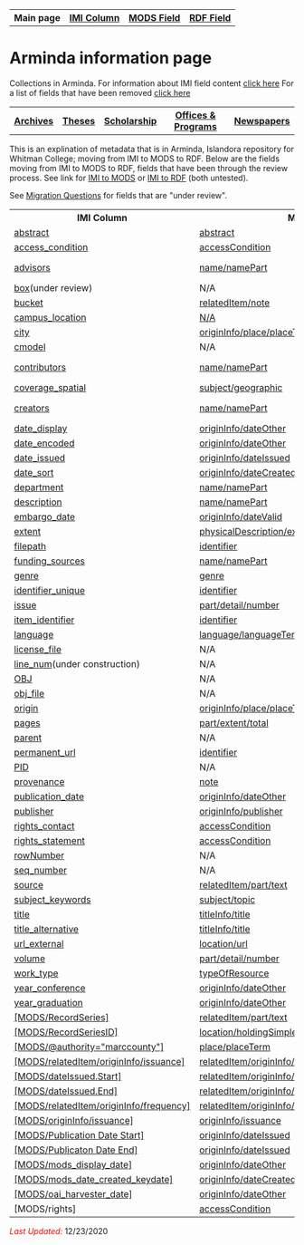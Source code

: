 <!DOCTYPE html>
<html>
<head>

</head>
<body>

<table style="width:100%">
  <tr>
    <th>Main page</th>
	<th><a href="IMI.md">IMI Column</a></th>
    <th><a href="MODS.md">MODS Field</a></th>
    <th><a href="RDF.md">RDF Field</a></th>
  </tr>
<table>

 <h1>Arminda information page</h1> 
  
<p>Collections in Arminda. For information about IMI field content <a href="imi.field.content.md">click here</a> For a list of fields that have been removed <a href="fields.removed.md">click here</a></p>
   <tr>
    <th><a href="Archives.md">Archives</a></th>
	<th><a href="Theses.md">Theses</a></th>
    <th><a href="Scholarship.md">Scholarship</a></th>
    <th><a href="Offices&Programs.md">Offices & Programs</a></th>
	<th><a href="Newspapers.md">Newspapers</a></th>
  </tr>
 </table>
  
</table>
<p>This is an explination of metadata that is in Arminda, Islandora repository for Whitman College; moving from IMI to MODS to RDF. Below are the fields moving from IMI to MODS to RDF, fields that have been through the review process. See link for  <a href="IMItoMODS.md">IMI to MODS</a> or <a href="IMItoRDF.md">IMI to RDF</a> (both untested).</p> 
<p>See <a href="migration questions.md">Migration Questions</a> for fields that are "under review".</p>
<table>
  <tr>
    <th>IMI Column</th>
    <th>MODS field</th>
    <th>RDF field</th>
  </tr>
  <tr>
    <td><a href="abstract.md">abstract</a></td>
    <td><a href="mods.abstract.md">abstract</a></td>
    <td><a href="rdf.abstract.md">dcterms:abstract </a></td>
  </tr>
   <tr>
    <td><a href="access_condition.md">access_condition</a></td>
    <td><a href="mods.access_condition.md">accessCondition</a></td>
    <td><a href="rdf.rdau.p60496.md">rdau:P60496</a></td>
  </tr>
   <tr>
    <td><a href="IMI.advisor.md">advisors</a></td>
    <td><a href="mods.name.md">name/namePart</a></td>
    <td><a href="rdf.relators.ths.md">dcterms:contributor / relators:ths</a></td>
  </tr>
   <tr>
    <td><a href="box.md">box</a>(under review)</td>
    <td>N/A</td>
    <td>N/A</td>
  </tr>
  <tr>
    <td><a href="imi.bucket.md">bucket</a></td>
    <td><a href="mods.relateditem_note.md">relatedItem/note</a></td>
    <td>N/A</td>
  </tr>
  <tr>
    <td><a href="campus_location.md">campus_location</a></td>
    <td><a href="mods.location-physicalLocation.md">N/A</a></td>
    <td><a href="rdf.contentLocation.md">N/A</a></td>
  </tr>
  <tr>
    <td><a href="city.md">city</a></td>
    <td><a href="mods.originInfo-place-placeTerm.md">originInfo/place/placeTerm</a></td>
    <td><a href="rdf.locationCreation.md">schema:locationCreated</a></td>
  </tr>
  <tr>
    <td><a href="cmodel.md">cmodel</a></td>
    <td>N/A</td>
    <td>N/A</td>
  </tr>
  <tr>
    <td><a href="contributors.md">contributors</a></td>
    <td><a href="mods.name.md">name/namePart</a></td>
    <td><a href="rdf.relators.ctb.md">dcterms:contributor/ relators:ctb</a></td>
  </tr>
  <tr>
    <td><a href="coverage_spatial.md">coverage_spatial</a></td>
    <td><a href="mods.subject_geographic.md">subject/geographic</a></td>
    <td><a href="rdf.spatial.md">dcterms:spatial</a></td>
  </tr>
   <tr>
    <td><a href="creators.md">creators</a></td>
    <td><a href="mods.name.md">name/namePart</a></td>
    <td><a href="rdf.relators-aut.md">dcterms:contributor/ relators:aut</a></td>
  </tr>
    <tr>
		<td><a href="date.display.md">date_display</a></td>
		<td><a href="mods.originInfo_dateOther.md">originInfo/dateOther</a></td>
		<td><a href="rdf.dcterms.date.md">dcterms:date</a></td>
  </tr>
   <tr>
    <td><a href="date.encoded.md">date_encoded</a></td>
    <td><a href="mods.originInfo_dateOther.md">originInfo/dateOther</a></td>
    <td><a href="rdf.rdau.p60527.md">rdau:P60527</a></td>
  </tr>  
   <tr>
		<td><a href="date_issued.md">date_issued</a></td>
		<td><a href="mods.originInfo_dateIssued.md">originInfo/dateIssued</a></td>
		<td><a href="rdf.valid.md">dcterms:valid</a></td>
  </tr>
  <tr>
    <td><a href="imi.date.sort.md">date_sort</a></td>
    <td><a href="mods.originInfo.dateCreated.md">originInfo/dateCreated</a></td>
    <td><a href="rdf.dcterms.created.md">dcterms:created</a></td>
  </tr>
  <tr>
    <td><a href="department.md">department</a></td>
    <td><a href="mods.name.md">name/namePart</a></td>
    <td><a href="RDF.department.md">schema:department</a></td>
  </tr>
  <tr>
    <td><a href="description.md">description</a></td>
    <td><a href="mods.name.md">name/namePart</a></td>
    <td><a href="RDF.description.md">dcterms:description</a></td>
  </tr>
  <tr>
    <td><a href="embargo_date.md">embargo_date</a></td>
    <td><a href="mods.originInfo_dateValid.md">originInfo/dateValid</a></td>
    <td><a href="rdf.availabilityStarts.md">schema:avalibilityStarts</a></td>
  </tr>
  <tr>
    <td><a href="extent.md">extent</a></td>
    <td><a href="mods.physicalDescription-extent.md">physicalDescription/extent</a></td>
    <td><a href="rdf.extent.md">dcterms:extent</a></td>
  </tr>
    <tr>
    <td><a href="filepath.md">filepath</a></td>
    <td><a href="mods.identifier.md">identifier</a></td>
    <td><a href="RDF.rdau.P61166.md">rdau:P61166</a></td>
  </tr>
    <tr>
    <td><a href="funding_source.md">funding_sources</a></td>
    <td><a href="mods.name.md">name/namePart</a></td>
    <td><a href="RDF.relators-spn.md">foaf:name / relators:spn</a></td>
  </tr>
  <tr>
    <td><a href="genre.md">genre</a></td>
    <td><a href="mods.genre.md">genre</a></td>
    <td><a href="rdf.genre.md">schema:genre</a></td>
  </tr>
     <tr>
    <td><a href="context_key.md">identifier_unique</a></td>
    <td><a href="MODS.identifier.md">identifier</a></td>
    <td><a href="RDF.identifier.md">dc:identifier</a></td>
  </tr>
  <tr>
    <td><a href="part.issue.md">issue</a></td>
    <td><a href="mods.part-detail-number.md">part/detail/number</a></td>
    <td><a href="RDF.isPartOf.md">dcterms:isPartOf</a></td>
  </tr>
  <tr>
    <td><a href="item_identifier.md">item_identifier</a></td>
    <td><a href="MODS.identifier.md">identifier</a></td>
    <td><a href="RDF.schema.identifier.md">schema:identifier</a></td>
  </tr>
   <tr>
    <td><a href="language.md">language</a></td>
    <td><a href="mods.language.languageTerm.md">language/languageTerm</a></td>
    <td><a href="rdf.language.md">dcterms:language</a></td>
  </tr>
  <tr>
    <td><a href="license_file.md">license_file</a></td>
    <td>N/A</td>
    <td>N/A</td>
  </tr>
  <tr>
    <td><a href="line_num.md">line_num</a>(under construction)</td>
    <td>N/A</td>
    <td>N/A</td>
  </tr>
   <tr>
    <td><a href="obj_file.md">OBJ</a></td>
    <td>N/A</td>
    <td>N/A</td>
  </tr> 
   <tr>
    <td><a href="obj_file.md">obj_file</a></td>
    <td>N/A</td>
    <td>N/A</td>
  </tr>  
   <tr>
    <td><a href="origin.md">origin</a></td>
    <td><a href="mods.originInfo-place-placeTerm.md">originInfo/place/placeTerm</a></td>
    <td><a href="rdf.p60523.md">rdau:P60523</a></td>
  </tr>
  <tr>
    <td><a href="pages.md">pages</a></td>
    <td><a href="mods.part-extent-total.md">part/extent/total</a></td>
    <td><a href="rdau.p60550.md">rdau:P60550</a></td>
  </tr>
  <tr>
    <td><a href="parent.md">parent</a></td>
    <td>N/A</td>
    <td>N/A</td>
  </tr>
   <tr>
    <td><a href="permanent_url.md">permanent_url</a></td>
    <td><a href="MODS.identifier.md">identifier</a></td>
    <td><a href="rdf.p60919.md">rdau:P60919</a></td>
  </tr>
  <tr>
    <td><a href="pid.md">PID</a></td>
    <td>N/A</td>
    <td>N/A</td>
  </tr>
   <tr>
    <td><a href="provenance.md">provenance</a></td>
    <td><a href="mods.note.md">note</a></td>
    <td><a href="rdf.dcterms.provenance.md">dcterms:provenance</a></td>
	</tr>
  <tr>
    <td><a href="publication_date.md">publication_date</a></td>
    <td><a href="mods.originInfo_dateOther.md">originInfo/dateOther</a></td>
    <td><a href="rdf.issued.md">dcterms:issued</a></td>
  </tr>
   <tr>
    <td><a href="publisher.md">publisher</a></td>
    <td><a href="mods.originInfo-publisher.md">originInfo/publisher</a></td>
    <td><a href="RDF.relators-pbl.md">foaf:name / relators:pbl</a></td>
  </tr> 
   <tr>
    <td><a href="rights.md">rights_contact</a></td>
    <td><a href="mods.access_condition.md">accessCondition</a></td>
    <td><a href="rdf.accessibilityControl.md">schema:accessibilityControl</a></td>
  </tr>
    <td><a href="rights_statement.md">rights_statement</a></td>
    <td><a href="mods.access_condition.md">accessCondition</a></td>
    <td><a href="rdf.rdau.P60339.md">rdau:P60339</a></td>
  </tr>
  <tr>
    <td><a href="rowNumber.md">rowNumber</a></td>
    <td>N/A</td>
    <td>N/A</td>
  </tr>
  <tr>
    <td><a href="seq_number.md">seq_number</a></td>
    <td>N/A</td>
    <td>N/A</td>
  </tr>
  <tr>
    <td><a href="source.md">source</a></td>
    <td><a href="mods.relatedItem.part.text.md">relatedItem/part/text</a></td>
    <td><a href="rdf.dc.source.md">dcterms:source</a></td>
  </tr>
    <tr>
    <td><a href="keywords.md">subject_keywords</a></td>
    <td><a href="mods.subject.topic.md">subject/topic</a></td>
    <td><a href="rdf.subject.md">dcterms:subject</a></td>
  </tr>
  <tr>
    <td><a href="title.md">title</a></td>
    <td><a href="mods.titleInfo.title.md">titleInfo/title</a></td>
    <td><a href="rdf.title.md">dcterms:title</a></td>
  </tr>
    <tr>
    <td><a href="nonenglish_title.md">title_alternative</a></td>
    <td><a href="mods.titleInfo.title.md">titleInfo/title</a></td>
    <td><a href="rdf.alternative.md">dcterms:alternative</a></td>
  </tr>
  <tr>
    <td><a href="download_url.md">url_external</a></td>
    <td><a href="mods.location-url.md">location/url</a></td>
    <td><a href="RDF.url.md">schema:url</a></td>
  </tr>
  <tr>
    <td><a href="volume.md">volume</a></td>
    <td><a href="mods.part-detail-number.md">part/detail/number</a></td>
    <td><a href="rdf.volumeNumber.md">schema:volumeNumber</a></td>
  </tr>
  <tr>
    <td><a href="work_type.md">work_type</a></td>
    <td><a href="mods.typeOfResource.md">typeOfResource</a></td>
    <td><a href="rdf.type.md">dcterms:type</a></td>
  </tr>
  <tr>
    <td><a href="conference_year.md">year_conference</a></td>
    <td><a href="mods.originInfo_dateOther.md">originInfo/dateOther</a></td>
    <td><a href="rdf.rdau.p60526.md">rdau:P60526</a></td>
  </tr>
  <tr>
    <td><a href="graduation_year.md">year_graduation</a></td>
    <td><a href="mods.originInfo_dateOther.md">originInfo/dateOther</a></td>
    <td><a href="rdf.rdau.p60514.md">rdau:P60514</td>
  </tr>
  <tr>
    <td><a href="MODS.recordseries.md">[MODS/RecordSeries]</a></td>
    <td><a href="mods.relatedItem.part.text.md">relatedItem/part/text</a></td>
    <td><a href="rdf.rdau.p60101.md">rdau:P60101</a></td>
  </tr>
  <tr>
    <td><a href="MODS.recordseriesid.md">[MODS/RecordSeriesID]</a></td>
    <td><a href="mods.location.holdingsimple.copyinformation.sublocation.md">location/holdingSimple/copyInformation/subLocation</a></td>
    <td><a href="rdf.rdau.P60348.md">rdau:P60348</a></td>
  </tr>
  <tr>
    <td><a href="MODS.marccounty.md">[MODS/@authority="marccounty"]</a></td>
    <td><a href="mods.place.placeterm.md">place/placeTerm</a></td>
    <td><a href="rdf.rdau.p60163.md">rdau:P60163</a></td>
  </tr>
  <tr>
    <td><a href="MODS.relatedItem.originInfo.issuance.md">[MODS/relatedItem/originInfo/issuance]</a></td>
    <td><a href="mods.relatedItem.originInfo.issuance.md">relatedItem/originInfo/issuance</a></td>
    <td><a href="rdf.rdau.p60051.md">rdau:P60051</a></td>
  </tr>
  <tr>
    <td><a href="MODS.dateIssued.Start.md">[MODS/dateIssued.Start]</a></td>
    <td><a href="mods.relatedItem.originInfo.dateIssued.md">relatedItem/originInfo/dateIssued</a></td>
    <td><a href="rdf.schemal.startdate.md">schema:startDate</a></td>
  </tr>
  <tr>
    <td><a href="MODS.dateIssued.End.md">[MODS/dateIssued.End]</a></td>
    <td><a href="mods.relatedItem.originInfo.dateIssued.md">relatedItem/originInfo/dateIssued</a></td>
    <td><a href="rdf.schema.endDate.md">schema:endDate</a></td>
  </tr>
  <tr>
    <td><a href="IMI.MODS.relatedItem.originInfo.frequency.md">[MODS/relatedItem/originInfo/frequency]</a></td>
    <td><a href="mods.relatedItem.originInfo.frequency.md">relatedItem/originInfo/frequency</a></td>
    <td><a href="rdf.p60583.md">rdau:P60583</a></td>
  </tr>
  <tr>
    <td><a href="IMI.MODS.originInfo.issuance.md">[MODS/originInfo/issuance]</a></td>
    <td><a href="mods.originInfo.issuance.md">originInfo/issuance</a></td>
    <td><a href="rdf.genre.md">schema:genre</a></td>
  </tr>
  <tr>
    <td><a href="IMI.MODS.publicationDateStart.md">[MODS/Publication Date Start]</a></td>
    <td><a href="mods.originInfo.dateIssued.md">originInfo/dateIssued</a></td>
    <td><a href="rdf.p60998.md">rdau:P60998</a></td>
  </tr>
  <tr>
    <td><a href="IMI.MODS.publicationDateEnd.md">[MODS/Publicaton Date End]<a/></td>
    <td><a href="mods.originInfo.dateIssued.md">originInfo/dateIssued</a></td>
    <td><a href="rdf.rdau.p61000.md">rdau:61000</a></td>
  </tr>
  <tr>
    <td><a href="imi.mods_display_date.md">[MODS/mods_display_date]</a></td>
    <td><a href="mods.originInfo_dateOther.md">originInfo/dateOther</a></td>
    <td><a href="rdf.dcterms.date.md">dcterms:date</a></td>
  </tr>
  <tr>
    <td><a href="imi.mods_date_created_keydate.md">[MODS/mods_date_created_keydate]</a></td>
    <td><a href="mods.originInfo.dateCreated.md">originInfo/dateCreated</a></td>
    <td><a href="rdf.dcterms.created.md">dcterms:created</a></td>
  </tr>
  <tr>
    <td><a href="imi.mods_oai_harvester_date.md">[MODS/oai_harvester_date]</a></td>
	<td><a href="mods.originInfo_dateOther.md">originInfo/dateOther</a></td>
    <td><a href="rdf.rdau.p60527.md">rdau:P60527</a></td>
  </tr>
  <tr>
    <td>[MODS/rights]</td>
    <td><a href="mods.access_condition.md">accessCondition</a></td>
    <td><a href="rdf.accessibilityControl.md">schema:accessibilityControl</a></td>
  </tr>
</table>
<dl>
	<p><font color="red"><i>Last Updated: </i></font>12/23/2020</p>
</dl>
</body>
</html>